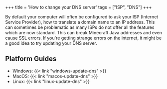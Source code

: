 +++
title = 'How to change your DNS server'
tags = ["ISP", "DNS"]
+++

By default your computer will often be configured to ask your ISP (Internet Service Provider), how to translate a domain name to an IP address. This can sometimes be problematic as many ISPs do not offer all the features which are now standard. This can break Minecraft Java addresses and even cause SSL errors. If you're getting strange errors on the internet, it might be a good idea to try updating your DNS server.

## Platform Guides
 - Windows: {{< link "windows-update-dns" >}}
 - MacOS: {{< link "macos-update-dns" >}}
 - Linux: {{< link "linux-update-dns" >}}

